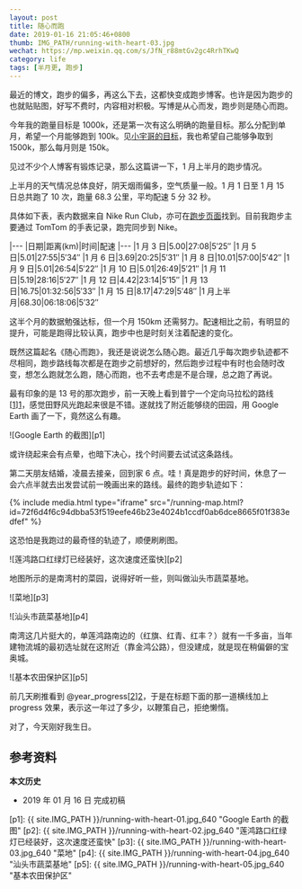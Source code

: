 ```yaml
---
layout: post
title: 随心而跑
date: 2019-01-16 21:05:46+0800
thumb: IMG_PATH/running-with-heart-03.jpg
wechat: https://mp.weixin.qq.com/s/JfN_r88mtGv2gc4RrhTKwQ
category: life
tags: [半月更, 跑步]
---
```


最近的博文，跑步的偏多，再这么下去，这都快变成跑步博客。也许是因为跑步的也就贴贴图，好写不费时，内容相对积极。写博是从心而发，跑步则是随心而跑。

今年我的跑量目标是 1000k，还是第一次有这么明确的跑量目标。那么分配到单月，希望一个月能够跑到 100k。见[小宇哥的目标](/run-in-2018.html#comment-4271580440)，我也希望自己能够争取到 1500k，那么每月则是 150k。

见过不少个人博客有锻炼记录，那么这篇讲一下，1 月上半月的跑步情况。

上半月的天气情况总体良好，阴天烟雨偏多，空气质量一般。1 月 1 日至 1 月 15 日总共跑了 10 次，跑量 68.3 公里，平均配速 5 分 32 秒。

具体如下表，表内数据来自 Nike Run Club，亦可在[跑步页面](/running.html)找到。目前我跑步主要通过 TomTom 的手表记录，跑完同步到 Nike。

|---
|日期|距离(km)|时间|配速
|---
|1 月 3 日|5.00|27:08|5′25″
|1 月 5 日|5.01|27:55|5′34″
|1 月 6 日|3.69|20:25|5′31″
|1 月 8 日|10.01|57:00|5′42″
|1 月 9 日|5.01|26:54|5′22″
|1 月 10 日|5.01|26:49|5′21″
|1 月 11 日|5.19|28:16|5′27″
|1 月 12 日|4.42|23:14|5′15″
|1 月 13 日|16.75|01:32:56|5′33″
|1 月 15 日|8.17|47:29|5′48″
|1 月上半月|68.30|06:18:06|5′32″

这半个月的数据勉强达标，但一个月 150km 还需努力。配速相比之前，有明显的提升，可能是跑得比较认真，跑步中也是时刻关注着配速的变化。

既然这篇起名《随心而跑》，我还是说说怎么随心跑。最近几乎每次跑步轨迹都不尽相同，跑步路线每次都是在跑步之前想好的，然后跑步过程中有时也会随时改变，想怎么跑就怎么跑，随心而跑，也不去考虑是不是合理，总之跑了再说。

最有印象的是 13 号的那次跑步，前一天晚上看到普宁一个定向马拉松的路线[[1]][1]，感觉田野风光跑起来很是不错。遂就找了附近能够绕的田园，用 Google Earth 画了一下，竟然这么有趣。

![Google Earth 的截图][p1]

或许绕起来会有点晕，也暗下决心，找个时间要去试试这条路线。

第二天朋友结婚，凌晨去接亲，回到家 6 点。哇！真是跑步的好时间，休息了一会六点半就去出发尝试前一晚画出来的路线。最终的跑步轨迹如下：

{% include media.html type="iframe" src="/running-map.html?id=72f6d4f6c94dbba53f519eefe46b23e4024b1ccdf0ab6dce8665f01f383edfef" %}

这恐怕是我跑过的最奇怪的轨迹了，顺便刷刷图。

![莲鸿路口红绿灯已经装好，这次速度还蛮快][p2]

地图所示的是南湾村的菜园，说得好听一些，则叫做汕头市蔬菜基地。

![菜地][p3]

![汕头市蔬菜基地][p4]

南湾这几片挺大的，单莲鸿路南边的（红旗、红青、红丰？）就有一千多亩，当年建物流城的最初选址就在这附近（靠金鸿公路），但没建成，就是现在稍偏僻的宝奥城。

![基本农田保护区][p5]

前几天刷推看到 @year_progress[[2]][2]，于是在标题下面的那一道横线加上 progress 效果，表示这一年过了多少，以鞭策自己，拒绝懒惰。

对了，今天刚好我生日。

## 参考资料

[1]: https://mp.weixin.qq.com/s/p5DBQe71Kt4NBZNvW2VRUw "悦府世家2019普宁生态定向马拉松"
[2]: https://twitter.com/year_progress "Year Progress"

**本文历史**

* 2019 年 01 月 16 日 完成初稿

[p1]: {{ site.IMG_PATH }}/running-with-heart-01.jpg_640 "Google Earth 的截图"
[p2]: {{ site.IMG_PATH }}/running-with-heart-02.jpg_640 "莲鸿路口红绿灯已经装好，这次速度还蛮快"
[p3]: {{ site.IMG_PATH }}/running-with-heart-03.jpg_640 "菜地"
[p4]: {{ site.IMG_PATH }}/running-with-heart-04.jpg_640 "汕头市蔬菜基地"
[p5]: {{ site.IMG_PATH }}/running-with-heart-05.jpg_640 "基本农田保护区"
